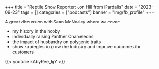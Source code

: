 +++
title = "Reptile Show Reporter: Jon Hill from iPardalis"
date = "2023-09-23"
tags = []
categories = ["podcasts"]
banner = "img/fb_profile"
+++

A great discussion with Sean McNeeley where we cover:

- my history in the hobby
- individually raising Panther Chameleons
- the impact of husbandry on polygenic traits
- show strategies to grow the industry and improve outcomes for customers

{{< youtube kAbyRee_IgY >}}